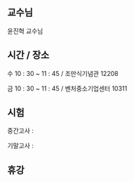 ## 교수님
윤진혁 교수님

## 시간 / 장소
수 10 : 30 ~ 11 : 45 / 조만식기념관 12208

금 10 : 30 ~ 11 : 45 / 벤처중소기업센터 10311

## 시험
중간고사 : 

기말고사 : 

## 휴강
